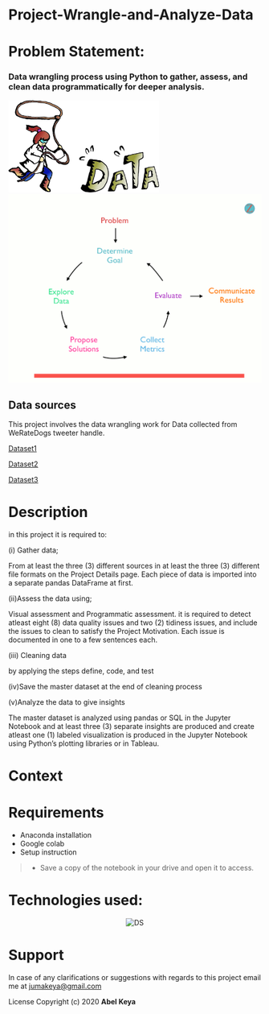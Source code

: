 # Project-Wrangle-and-Analyze-Data

# Problem Statement:

### Data wrangling process using Python to gather, assess, and clean data programmatically for deeper analysis.


<img src="data_wrangler.png" width="300" width="550"><img src="pap.gif" width="550">


## Data sources

This project involves the data wrangling work for Data collected from WeRateDogs tweeter handle.

    
[Dataset1](https://github.com/abel-keya/Project-Wrangle-and-Analyze-Data/blob/master/twitter_archive_master.csv)

[Dataset2](https://github.com/abel-keya/Project-Wrangle-and-Analyze-Data/blob/master/image-predictions.tsv)

[Dataset3](https://github.com/abel-keya/Project-Wrangle-and-Analyze-Data/blob/master/twitter_json.txt)



# Description

in this project it is required to:

(i) Gather data;

From at least the three (3) different sources in at least the three (3) different file formats on the Project Details page. Each piece of data is imported into a separate pandas DataFrame at first.

(ii)Assess the data using;

Visual assessment and Programmatic assessment. it is required to detect atleast eight (8) data quality issues and two (2) tidiness issues, and include the issues to clean to satisfy the Project Motivation. Each issue is documented in one to a few sentences each.

(iii) Cleaning data

by applying the steps define, code, and test

(iv)Save the master dataset at the end of cleaning process

(v)Analyze the data to give insights

The master dataset is analyzed using pandas or SQL in the Jupyter Notebook and at least three (3) separate insights are produced and create atleast one (1) labeled visualization is produced in the Jupyter Notebook using Python’s plotting libraries or in Tableau.
# Context
# Requirements
* Anaconda installation
* Google colab
* Setup instruction
> * Save a copy of the notebook in your drive and open it to access.

<p align="center">
   
   # Technologies used:
   
 <p align="center"> 
   
  <img   src="https://github.com/abel-keya/week8_IP_Abel_Keya_Nairobi-Hospital-conducted-a-clinical-camp-to-test-for-hypothyroidism/blob/master/tech3.jpg" width="550" height="300"  alt="DS" title="Requirements" />
 
</p>

# Support
In case of any clarifications or suggestions with regards to this project email me at jumakeya@gmail.com

License
Copyright (c) 2020 **Abel Keya**
